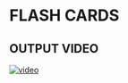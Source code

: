 # FLASH CARDS

## OUTPUT VIDEO

[![video](https://user-images.githubusercontent.com/82095877/166245680-03d224e4-b951-4988-95cd-27a74eafadf2.png)](https://user-images.githubusercontent.com/82095877/166245521-11970516-275e-481c-b4fa-d9cb6d48cb1b.mp4)
